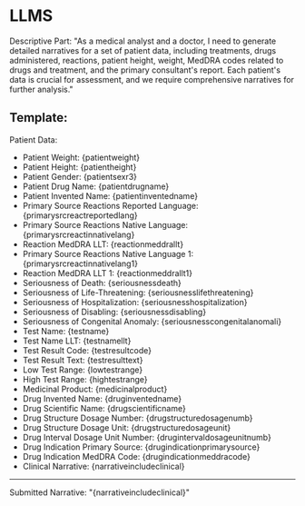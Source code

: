 # LLMS

Descriptive Part:
"As a medical analyst and a doctor, I need to generate detailed narratives for a set of patient data, including treatments, drugs administered, reactions, patient height, weight, MedDRA codes related to drugs and treatment, and the primary consultant's report. Each patient's data is crucial for assessment, and we require comprehensive narratives for further analysis."

Template: 
---
Patient Data:
- Patient Weight: {patientweight}
- Patient Height: {patientheight}
- Patient Gender: {patientsexr3}
- Patient Drug Name: {patientdrugname}
- Patient Invented Name: {patientinventedname}
- Primary Source Reactions Reported Language: {primarysrcreactreportedlang}
- Primary Source Reactions Native Language: {primarysrcreactinnativelang}
- Reaction MedDRA LLT: {reactionmeddrallt}
- Primary Source Reactions Native Language 1: {primarysrcreactinnativelang1}
- Reaction MedDRA LLT 1: {reactionmeddrallt1}
- Seriousness of Death: {seriousnessdeath}
- Seriousness of Life-Threatening: {seriousnesslifethreatening}
- Seriousness of Hospitalization: {seriousnesshospitalization}
- Seriousness of Disabling: {seriousnessdisabling}
- Seriousness of Congenital Anomaly: {seriousnesscongenitalanomali}
- Test Name: {testname}
- Test Name LLT: {testnamellt}
- Test Result Code: {testresultcode}
- Test Result Text: {testresulttext}
- Low Test Range: {lowtestrange}
- High Test Range: {hightestrange}
- Medicinal Product: {medicinalproduct}
- Drug Invented Name: {druginventedname}
- Drug Scientific Name: {drugscientificname}
- Drug Structure Dosage Number: {drugstructuredosagenumb}
- Drug Structure Dosage Unit: {drugstructuredosageunit}
- Drug Interval Dosage Unit Number: {drugintervaldosageunitnumb}
- Drug Indication Primary Source: {drugindicationprimarysource}
- Drug Indication MedDRA Code: {drugindicationmeddracode}
- Clinical Narrative: {narrativeincludeclinical}
---
Submitted Narrative:
"{narrativeincludeclinical}"
